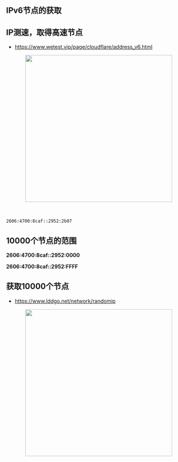 ##  IPv6节点的获取

## IP测速，取得高速节点

- https://www.wetest.vip/page/cloudflare/address_v6.html

<p align="center"><img src="https://cdn.jsdelivr.net/gh/zb9678/img9@main/im1/07.11:23:57:40.png" style="width:400px;"></p><br>


`2606:4700:8caf::2952:2b07`


##  10000个节点的范围

**2606:4700:8caf::2952:0000**

**2606:4700:8caf::2952:FFFF**


##  获取10000个节点

- https://www.lddgo.net/network/randomip

<p align="center"><img src="https://cdn.jsdelivr.net/gh/zb9678/img9@main/im1/07.12:00:01:38.png" style="width:400px;"></p><br>